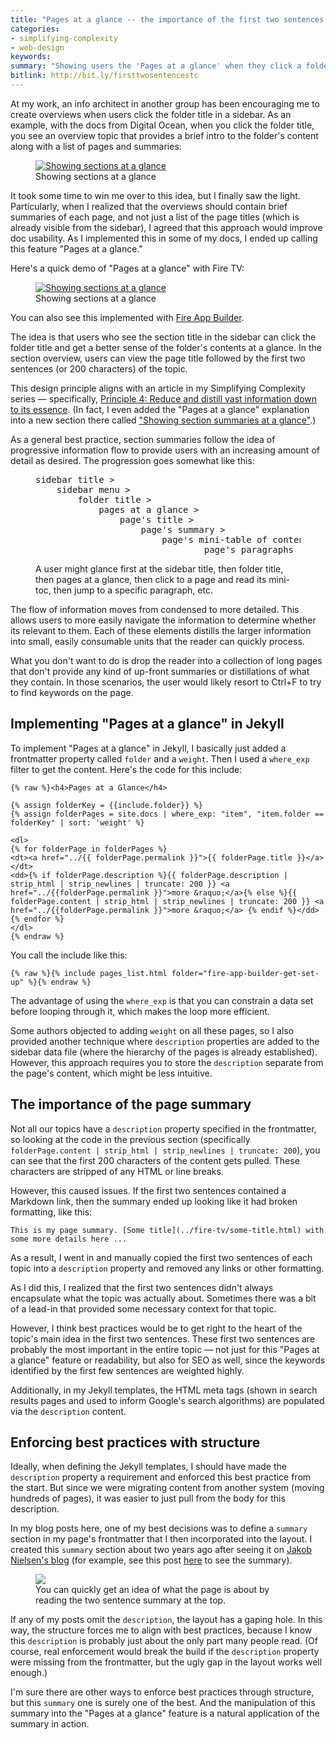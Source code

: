 ```yaml
---
title: "Pages at a glance -- the importance of the first two sentences of any topic"
categories:
- simplifying-complexity
- web-design
keywords:
summary: "Showing users the 'Pages at a glance' when they click a folder title in a sidebar can help users get a quick understanding of the whole without slogging through the details of each page. The first two sentences of a topic should encapsulate the point of the whole topic is a condensed and informative way."
bitlink: http://bit.ly/firsttwosentencestc
---
```


At my work, an info architect in another group has been encouraging me to create overviews when users click the folder title in a sidebar. As an example, with the docs from Digital Ocean, when you click the folder title, you see an overview topic that provides a brief intro to the folder's content along with a list of pages and summaries:

<figure><a target="\_blank" class="noExtIcon" href="https://www.digitalocean.com/docs/networking/dns/"><img class="docimage 6 " src="https://idratherbewriting.com/simplifying-complexity/images/digitaloceansummaries.png" alt="Showing sections at a glance" /></a><figcaption>Showing sections at a glance</figcaption></figure>

It took some time to win me over to this idea, but I finally saw the light. Particularly, when I realized that the overviews should contain brief summaries of each page, and not just a list of the page titles (which is already visible from the sidebar), I agreed that this approach would improve doc usability. As I implemented this in some of my docs, I ended up calling this feature "Pages at a glance."

Here's a quick demo of "Pages at a glance" with Fire TV:

<figure><a target="\_blank" class="noExtIcon" href="https://developer.amazon.com/docs/fire-tv/toc-overview.html"><img class="docimage 7 " src="https://idratherbewriting.com/simplifying-complexity/images/firetvdocssummaries.png" alt="Showing sections at a glance" /></a><figcaption>Showing sections at a glance</figcaption></figure>

You can also see this implemented with [Fire App Builder](https://developer.amazon.com/docs/fire-app-builder/toc-introduction.html).

The idea is that users who see the section title in the sidebar can click the folder title and get a better sense of the folder's contents at a glance. In the section overview, users can view the page title followed by the first two sentences (or 200 characters) of the topic.

This design principle aligns with an article in my Simplifying Complexity series &mdash; specifically, [Principle 4: Reduce and distill vast information down to its essence](https://idratherbewriting.com/simplifying-complexity/reduction-layering-distillation.html). (In fact, I even added the "Pages at a glance" explanation into a new section there called ["Showing section summaries at a glance"](https://idratherbewriting.com/simplifying-complexity/reduction-layering-distillation.html#summaries_at_a_glance).)

As a general best practice, section summaries follow the idea of progressive information flow to provide users with an increasing amount of detail as desired. The progression goes somewhat like this:

<figure>
<pre>
sidebar title >
    sidebar menu >
        folder title >
            pages at a glance >
                page's title >
                    page's summary >
                        page's mini-table of contents >
                                page's paragraphs
</pre>
<figcaption>A user might glance first at the sidebar title, then folder title, then pages at a glance, then click to a page and read its mini-toc, then jump to a specific paragraph, etc.</figcaption></figure>

The flow of information moves from condensed to more detailed. This allows users to more easily navigate the information to determine whether its relevant to them. Each of these elements distills the larger information into small, easily consumable units that the reader can quickly process.

What you don't want to do is drop the reader into a collection of long pages that don't provide any kind of up-front summaries or distillations of what they contain. In those scenarios, the user would likely resort to Ctrl+F to try to find keywords on the page.

## Implementing "Pages at a glance" in Jekyll

To implement "Pages at a glance" in Jekyll, I basically just added a frontmatter property called `folder` and a `weight`. Then I used a `where_exp` filter to get the content. Here's the code for this include:

```liquid
{% raw %}<h4>Pages at a Glance</h4>

{% assign folderKey = {{include.folder}} %}
{% assign folderPages = site.docs | where_exp: "item", "item.folder == folderKey" | sort: 'weight' %}

<dl>
{% for folderPage in folderPages %}
<dt><a href="../{{ folderPage.permalink }}">{{ folderPage.title }}</a></dt>
<dd>{% if folderPage.description %}{{ folderPage.description | strip_html | strip_newlines | truncate: 200 }} <a href="../{{folderPage.permalink }}">more &raquo;</a>{% else %}{{ folderPage.content | strip_html | strip_newlines | truncate: 200 }} <a href="../{{folderPage.permalink }}">more &raquo;</a> {% endif %}</dd>
{% endfor %}
</dl>
{% endraw %}
```

You call the include like this:

```liquid
{% raw %}{% include pages_list.html folder="fire-app-builder-get-set-up" %}{% endraw %}
```

The advantage of using the `where_exp` is that you can constrain a data set before looping through it, which makes the loop more efficient.

Some authors objected to adding `weight` on all these pages, so I also provided another technique where `description` properties are added to the sidebar data file (where the hierarchy of the pages is already established). However, this approach requires you to store the `description` separate from the page's content, which might be less intuitive.

## The importance of the page summary

Not all our topics have a `description` property specified in the frontmatter, so looking at the code in the previous section (specifically `folderPage.content | strip_html | strip_newlines | truncate: 200`), you can see that the first 200 characters of the content gets pulled. These characters are stripped of any HTML or line breaks.

However, this caused issues. If the first two sentences contained a Markdown link, then the summary ended up looking like it had broken formatting, like this:

```
This is my page summary. [Some title](../fire-tv/some-title.html) with some more details here ...
```

As a result, I went in and manually copied the first two sentences of each topic into a `description` property and removed any links or other formatting.

As I did this, I realized that the first two sentences didn't always encapsulate what the topic was actually about. Sometimes there was a bit of a lead-in that provided some necessary context for that topic.

However, I think best practices would be to get right to the heart of the topic's main idea in the first two sentences. These first two sentences are probably the most important in the entire topic &mdash; not just for this "Pages at a glance" feature or readability, but also for SEO as well, since the keywords identified by the first few sentences are weighted highly.

Additionally, in my Jekyll templates, the HTML meta tags (shown in search results pages and used to inform Google's search algorithms) are populated via the `description` content.

## Enforcing best practices with structure

Ideally, when defining the Jekyll templates, I should have made the `description` property a requirement and enforced this best practice from the start. But since we were migrating content from another system (moving hundreds of pages), it was easier to just pull from the body for this description.

In my blog posts here, one of my best decisions was to define a `summary` section in my page's frontmatter that I then incorporated into the layout. I created this `summary` section about two years ago after seeing it on [Jakob Nielsen's blog](https://www.nngroup.com/articles/) (for example, see this post [here](https://www.nngroup.com/articles/signal-noise-ratio/) to see the summary).

<figure><a href="https://www.nngroup.com/articles/signal-noise-ratio/"><img src="https://s3-us-west-1.amazonaws.com/idratherbewritingmedia.com/images/nielsenexamplesummaries.png"/></a><figcaption>You can quickly get an idea of what the page is about by reading the two sentence summary at the top.</figcaption></figure>

If any of my posts omit the `description`, the layout has a gaping hole. In this way, the structure forces me to align with best practices, because I know this `description` is probably just about the only part many people read. (Of course, real enforcement would break the build if the `description` property were missing from the frontmatter, but the ugly gap in the layout works well enough.)

I'm sure there are other ways to enforce best practices through structure, but this `summary` one is surely one of the best. And the manipulation of this summary into the "Pages at a glance" feature is a natural application of the summary in action.
